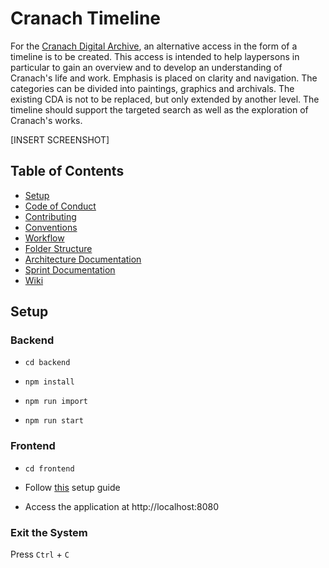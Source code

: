 # Cranach Timeline

For the [Cranach Digital Archive](http://lucascranach.org), an alternative access in the form of a timeline is to be 
created. This access is intended to help laypersons in particular to gain an overview and to develop an understanding 
of Cranach's life and work. Emphasis is placed on clarity and navigation. The categories can be divided into
paintings, graphics and archivals. The existing CDA is not to be replaced, but only extended by another level. The 
timeline should support the targeted search as well as the exploration of Cranach's works.

[INSERT SCREENSHOT]

## Table of Contents

* [Setup](#setup)
* [Code of Conduct](https://github.com/BenPag/cranach/blob/develop/docs/contribution/codeofconduct.md)
* [Contributing](https://github.com/BenPag/cranach/blob/develop/docs/contribution/contributing.md)
* [Conventions](https://github.com/BenPag/cranach/blob/develop/docs/contribution/conventions.md)
* [Workflow](https://github.com/BenPag/cranach/blob/develop/docs/contribution/workflow.md)
* [Folder Structure](https://github.com/BenPag/cranach/blob/develop/docs/contribution/folderstructure.md)
* [Architecture Documentation](https://github.com/BenPag/cranach/blob/develop/docs/adr)
* [Sprint Documentation](https://github.com/BenPag/cranach/wiki/Sprint-1-KW-24-25)
* [Wiki](https://github.com/BenPag/cranach/wiki)

## Setup

### Backend

* `cd backend`

* `npm install`

* `npm run import`

* `npm run start`

### Frontend

* `cd frontend`

* Follow [this](https://github.com/BenPag/cranach/tree/develop/frontend) setup guide

* Access the application at http://localhost:8080

### Exit the System
    
Press `Ctrl` + `C`